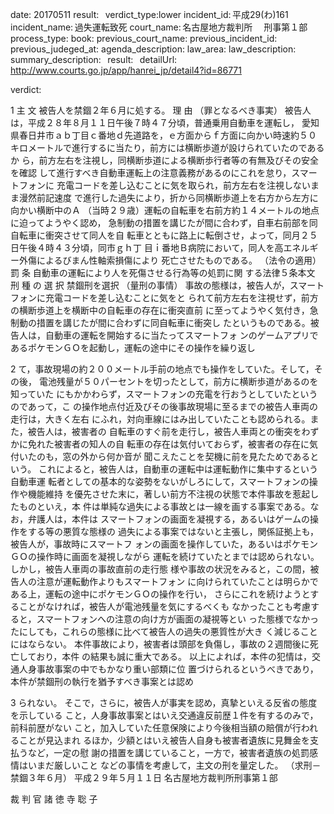 
date: 20170511
result:  
verdict_type:lower
incident_id: 平成29(わ)161
incident_name: 過失運転致死
court_name: 名古屋地方裁判所 　刑事第１部
process_type:
book: 
previous_court_name:
previous_incident_id:
previous_judeged_at:
agenda_description: 
law_area: 
law_description: 
summary_description:  
result:  
detailUrl: http://www.courts.go.jp/app/hanrei_jp/detail4?id=86771

verdict:

   
1 
主       文 
被告人を禁錮２年６月に処する。 
理       由 
（罪となるべき事実） 
被告人は，平成２８年８月１１日午後７時４７分頃，普通乗用自動車を運転し，
愛知県春日井市ａｂ丁目ｃ番地ｄ先道路を，ｅ方面からｆ方面に向かい時速約５０
キロメートルで進行するに当たり，前方には横断歩道が設けられていたのであるか
ら，前方左右を注視し，同横断歩道による横断歩行者等の有無及びその安全を確認
して進行すべき自動車運転上の注意義務があるのにこれを怠り，スマートフォンに
充電コードを差し込むことに気を取られ，前方左右を注視しないまま漫然前記速度
で進行した過失により，折から同横断歩道上を右方から左方に向かい横断中のＡ
（当時２９歳）運転の自転車を右前方約１４メートルの地点に迫ってようやく認め，
急制動の措置を講じたが間に合わず，自車右前部を同自転車に衝突させて同人を自
転車とともに路上に転倒させ，よって，同月２５日午後４時４３分頃，同市ｇｈ丁
目ｉ番地Ｂ病院において，同人を高エネルギー外傷によるびまん性軸索損傷により
死亡させたものである。 
（法令の適用） 
罰 条            自動車の運転により人を死傷させる行為等の処罰に関
する法律５条本文 
刑 種 の 選 択            禁錮刑を選択 
（量刑の事情） 
 事故の態様は，被告人が，スマートフォンに充電コードを差し込むことに気をと
られて前方左右を注視せず，前方の横断歩道上を横断中の自転車の存在に衝突直前
に至ってようやく気付き，急制動の措置を講じたが間に合わずに同自転車に衝突し
たというものである。被告人は，自動車の運転を開始するに当たってスマートフォ
ンのゲームアプリであるポケモンＧＯを起動し，運転の途中にその操作を繰り返し
   
2 
て，事故現場の約２００メートル手前の地点でも操作をしていた。そして，その後，
電池残量が５０パーセントを切ったとして，前方に横断歩道があるのを知っていた
にもかかわらず，スマートフォンの充電を行おうとしていたというのであって，こ
の操作地点付近及びその後事故現場に至るまでの被告人車両の走行は，大きく左右
にふれ，対向車線にはみ出していたことも認められる。また，被告人は，被害者の
自転車のすぐ前を走行し，被告人車両との衝突をわずかに免れた被害者の知人の自
転車の存在は気付いておらず，被害者の存在に気付いたのも，窓の外から何か音が
聞こえたことを契機に前を見たためであるという。 
これによると，被告人は，自動車の運転中は運転動作に集中するという自動車運
転者としての基本的な姿勢をないがしろにして，スマートフォンの操作や機能維持
を優先させた末に，著しい前方不注視の状態で本件事故を惹起したものといえ，本
件は単純な過失による事故とは一線を画する事案である。なお，弁護人は，本件は
スマートフォンの画面を凝視する，あるいはゲームの操作をする等の悪質な態様の
過失による事案ではないと主張し，関係証拠上も，被告人が，事故時にスマートフ
ォンの画面を操作していた，あるいはポケモンＧＯの操作時に画面を凝視しながら
運転を続けていたとまでは認められない。しかし，被告人車両の事故直前の走行態
様や事故の状況をみると，この間，被告人の注意が運転動作よりもスマートフォン
に向けられていたことは明らかである上，運転の途中にポケモンＧＯの操作を行い，
さらにこれを続けようとすることがなければ，被告人が電池残量を気にするべくも
なかったことも考慮すると，スマートフォンへの注意の向け方が画面の凝視等とい
った態様でなかったにしても，これらの態様に比べて被告人の過失の悪質性が大き
く減じることにはならない。 
 本件事故により，被害者は頭部を負傷し，事故の２週間後に死亡しており，本件
の結果も誠に重大である。 
 以上によれば，本件の犯情は，交通人身事故事案の中でもかなり重い部類に位
置づけられるというべきであり，本件が禁錮刑の執行を猶予すべき事案とは認め
   
3 
られない。 
 そこで，さらに，被告人が事実を認め，真摯といえる反省の態度を示している
こと，人身事故事案とはいえ交通違反前歴１件を有するのみで，前科前歴がない
こと，加入していた任意保険により今後相当額の賠償が行われることが見込まれ
るほか，少額とはいえ被告人自身も被害者遺族に見舞金を支払うなど，一定の慰
謝の措置を講じていること，一方で，被害者遺族の処罰感情はいまだ厳しいこと
などの事情を考慮して，主文の刑を量定した。 
（求刑－禁錮３年６月） 
平成２９年５月１１日 
名古屋地方裁判所刑事第１部 
 
裁 判 官  諸 徳 寺  聡  子   
              

                    